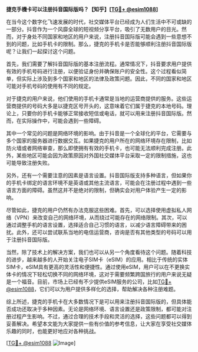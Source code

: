 **捷克手機卡可以注册抖音国际版吗？【知乎】[[TG💪+ @esim1088](https://t.me/s/esim1088)]**

在当今这个数字化飞速发展的时代，社交媒体平台已经成为人们生活中不可或缺的一部分。抖音作为一个风靡全球的短视频分享平台，吸引了无数用户的目光。然而，对于身处不同国家和地区的用户来说，注册抖音国际版可能会遇到一些意想不到的问题，比如手机卡的限制。那么，捷克的手机卡是否能够顺利注册抖音国际版呢？让我们一起探讨这个问题。

首先，我们需要了解抖音国际版的基本注册流程。通常情况下，抖音要求用户提供有效的手机号码进行注册，以便验证身份并确保账户的安全性。这个过程看似简单，但实际上涉及到多个国家和地区的法律及政策问题。因此，不同的国家和地区可能对手机号码的使用有不同的规定。

对于捷克的用户来说，他们使用的手机卡通常是当地的运营商提供的服务。这些运营商提供的号码大多是以捷克区号开头的，这意味着它们属于捷克的本地号码。理论上，只要你的手机卡能够正常接收短信或电话，就可以用来注册抖音国际版。然而，在实际操作中，可能会遇到一些障碍。

其中一个常见的问题是网络环境的影响。由于抖音是一个全球化的平台，它需要与多个国家的服务器进行数据交互。如果捷克的用户所在的网络环境存在限制，比如防火墙或者网络审查，那么即使拥有有效的手机卡，也可能无法顺利完成注册。此外，某些地区可能会因为政策原因对外国社交媒体平台采取一定的限制措施，这也可能导致注册失败。

另外，还有一个需要注意的因素是语言设置。抖音国际版支持多种语言，但如果你的手机卡绑定的语言环境不是英语或其他主流语言，可能会在注册过程中遇到一些语言方面的障碍。虽然这并不是绝对的限制，但确实会对用户体验产生一定的影响。

尽管如此，捷克的用户仍然有办法克服这些困难。首先，可以选择使用虚拟私人网络（VPN）来改变自己的网络环境，从而绕过可能存在的网络限制。其次，可以通过调整手机的语言设置，选择适合自己习惯的语言，以减少语言障碍带来的困扰。此外，还可以尝试联系当地的电信运营商，咨询是否有其他类型的号码可以用于注册抖音国际版。

当然，除了技术上的解决方案，我们也可以从另一个角度看待这个问题。随着科技的进步，越来越多的人开始关注电子SIM卡（eSIM）的应用。相比于传统的实体SIM卡，eSIM具有更高的灵活性和便捷性。通过使用eSIM，用户可以在不更换实体卡的情况下轻松切换不同的网络环境，这对于需要频繁跨国旅行的用户来说无疑是一个福音。目前，市场上已经有不少提供eSIM服务的公司，比如[TG💪+ @esim1088](https://t.me/s/esim1088)，它们可以为用户提供多样化的选择，帮助解决各种注册难题。

综上所述，捷克的手机卡在大多数情况下是可以用来注册抖音国际版的，但具体能否成功还取决于多种因素。无论是网络环境、语言设置还是政策限制，都可能对注册过程产生影响。不过，通过合理的技术手段和灵活的选择，这些问题都可以得到妥善解决。希望本文能为大家提供一些有价值的参考信息，让大家在享受社交媒体乐趣的同时，也能更好地应对各种挑战。

[[TG💪+ @esim1088](https://t.me/s/esim1088) ![Image](https://i.postimg.cc/4NQfJmqS/Snipaste-2025-05-13-00-14-12.png)]